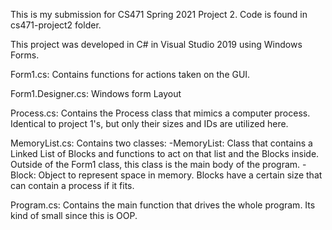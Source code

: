 This is my submission for CS471 Spring 2021 Project 2. Code is found in cs471-project2 folder.

This project was developed in C# in Visual Studio 2019 using Windows Forms.

Form1.cs: Contains functions for actions taken on the GUI.

Form1.Designer.cs: Windows form Layout

Process.cs: Contains the Process class that mimics a computer process. Identical to project 1's, but only their sizes and IDs are utilized here.

MemoryList.cs: Contains two classes:
    -MemoryList: Class that contains a Linked List of Blocks and functions to act on that list and the Blocks inside. Outside of the Form1 class, this class is the main body of the program.
    -Block: Object to represent space in memory. Blocks have a certain size that can contain a process if it fits.

Program.cs: Contains the main function that drives the whole program. Its kind of small since this is OOP.
